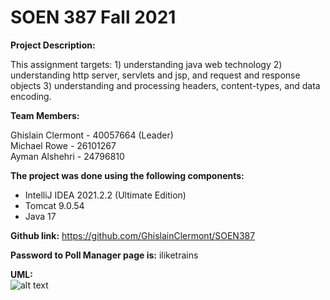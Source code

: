 # SOEN 387 Fall 2021
**Project Description:**

This assignment targets: 1) understanding java web technology 2) understanding http server, 
servlets and jsp, and request and response objects 3) understanding and processing headers,
content-types, and data encoding.


**Team Members:**

Ghislain Clermont - 40057664 (Leader) <br/>
Michael Rowe      - 26101267 <br/>
Ayman Alshehri    - 24796810 


**The project was done using the following components:**
- IntelliJ IDEA 2021.2.2 (Ultimate Edition)
- Tomcat 9.0.54
- Java 17


**Github link:**
https://github.com/GhislainClermont/SOEN387


**Password to Poll Manager page is:**
iliketrains

**UML:** <BR/>
![alt text](https://github.com/GhislainClermont/SOEN387/blob/main/UML_a1.png)
